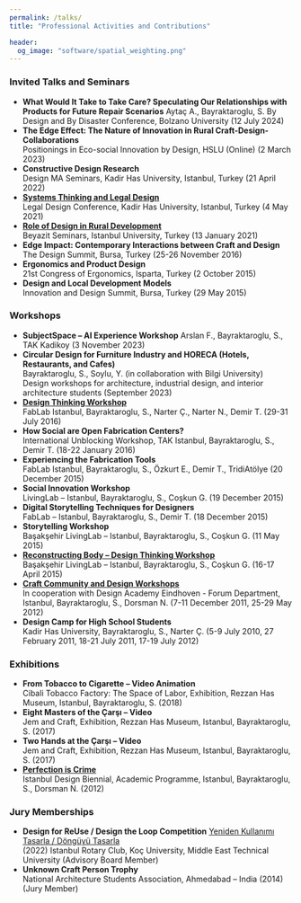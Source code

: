 ```yaml
---
permalink: /talks/
title: "Professional Activities and Contributions"

header:
  og_image: "software/spatial_weighting.png"
---
```




### Invited Talks and Seminars

- **What Would It Take to Take Care? Speculating Our Relationships with Products for Future Repair Scenarios** Aytaç A., Bayraktaroglu, S. By Design and By Disaster Conference, Bolzano University (12 July 2024)
- **The Edge Effect: The Nature of Innovation in Rural Craft-Design-Collaborations**  
  Positionings in Eco-social Innovation by Design, HSLU (Online) (2 March 2023)
- **Constructive Design Research**  
  Design MA Seminars, Kadir Has University, Istanbul, Turkey (21 April 2022)
- [**Systems Thinking and Legal Design**](https://www.youtube.com/watch?v=22bgO8AYAi4)  
  Legal Design Conference, Kadir Has University, Istanbul, Turkey (4 May 2021)
- [**Role of Design in Rural Development**](https://www.youtube.com/watch?v=h7L9XQY3e4o)  
  Beyazit Seminars, Istanbul University, Turkey (13 January 2021)
- **Edge Impact: Contemporary Interactions between Craft and Design**  
  The Design Summit, Bursa, Turkey (25-26 November 2016)
- **Ergonomics and Product Design**  
  21st Congress of Ergonomics, Isparta, Turkey (2 October 2015)
- **Design and Local Development Models**  
  Innovation and Design Summit, Bursa, Turkey (29 May 2015)

### Workshops

- **SubjectSpace – AI Experience Workshop**  Arslan F., Bayraktaroglu, S.,   TAK Kadikoy (3 November 2023)
- **Circular Design for Furniture Industry and HORECA (Hotels, Restaurants, and Cafes)**  
  Bayraktaroglu, S., Soylu, Y. (in collaboration with Bilgi University)  
  Design workshops for architecture, industrial design, and interior architecture students (September 2023)
- [**Design Thinking Workshop**](/images/workshops/mader.png)  
  FabLab Istanbul, Bayraktaroglu, S., Narter Ç., Narter N., Demir T. (29-31 July 2016)
- **How Social are Open Fabrication Centers?**  
  International Unblocking Workshop, TAK Istanbul, Bayraktaroglu, S., Demir T. (18-22 January 2016)
- **Experiencing the Fabrication Tools**  
  FabLab Istanbul, Bayraktaroglu, S., Özkurt E., Demir T., TridiAtölye (20 December 2015)
- **Social Innovation Workshop**  
  LivingLab – Istanbul, Bayraktaroglu, S., Coşkun G. (19 December 2015)
- **Digital Storytelling Techniques for Designers**  
  FabLab – Istanbul, Bayraktaroglu, S., Demir T. (18 December 2015)
- **Storytelling Workshop**  
  Başakşehir LivingLab – Istanbul, Bayraktaroglu, S., Coşkun G. (11 May 2015)
- [**Reconstructing Body – Design Thinking Workshop**](/images/workshops/bedenbozum.jpg)  
  Başakşehir LivingLab – Istanbul, Bayraktaroglu, S., Coşkun G. (16-17 April 2015)
- [**Craft Community and Design Workshops**](/images/workshops/craftcommunitydesign.jpg)  
  In cooperation with Design Academy Eindhoven - Forum Department, Istanbul, Bayraktaroglu, S., Dorsman N. (7-11 December 2011, 25-29 May 2012)
- **Design Camp for High School Students**  
  Kadir Has University, Bayraktaroglu, S., Narter Ç. (5-9 July 2010, 27 February 2011, 18-21 July 2011, 17-19 July 2012)

### Exhibitions

- **From Tobacco to Cigarette – Video Animation**  
  Cibali Tobacco Factory: The Space of Labor, Exhibition, Rezzan Has Museum, Istanbul, Bayraktaroglu, S. (2018)
- **Eight Masters of the Çarşı – Video**  
  Jem and Craft, Exhibition, Rezzan Has Museum, Istanbul, Bayraktaroglu, S. (2017)
- **Two Hands at the Çarşı – Video**  
  Jem and Craft, Exhibition, Rezzan Has Museum, Istanbul, Bayraktaroglu, S. (2017)
- [**Perfection is Crime**](/images/workshops/perfectioniscrime.png)  
  Istanbul Design Biennial, Academic Programme, Istanbul, Bayraktaroglu, S., Dorsman N. (2012)

### Jury Memberships

- **Design for ReUse / Design the Loop Competition** [Yeniden Kullanımı Tasarla / Döngüyü Tasarla](https://www.donguyutasarla.com/)  
  (2022) Istanbul Rotary Club, Koç University, Middle East Technical University (Advisory Board Member)
- **Unknown Craft Person Trophy**  
  National Architecture Students Association, Ahmedabad – India (2014) (Jury Member)









